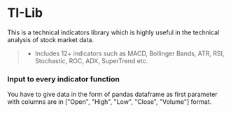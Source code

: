 # TI-Lib
This is a technical indicators library which is highly useful in the technical analysis of stock market data.

> * Includes 12+ indicators such as MACD, Bollinger Bands, ATR, RSI, 
>   Stochastic, ROC, ADX, SuperTrend etc.

### Input to every indicator function
You have to give data in the form of pandas dataframe as first parameter with columns are in ["Open", "High", "Low", "Close", "Volume"] format.
